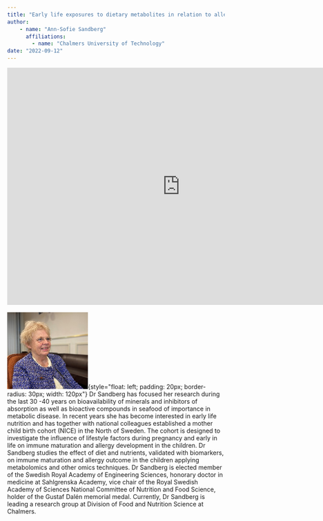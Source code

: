 ```yaml
---
title: "Early life exposures to dietary metabolites in relation to allergy development at 12 months of age"
author: 
    - name: "Ann-Sofie Sandberg"
      affiliations: 
        - name: "Chalmers University of Technology"
date: "2022-09-12"
---
```


<iframe src="https://app.box.com/embed/s/yps713rwzk16lt4c6u45u65jczmoehqm?sortColumn=date&view=list" width="800" height="550" frameborder="0" allowfullscreen webkitallowfullscreen msallowfullscreen></iframe>

![](/images/speakers/ann-sofie-sandberg.png){style="float: left; padding: 20px; border-radius: 30px; width: 120px"} Dr Sandberg has focused her research during the last 30 -40 years on bioavailability of minerals and inhibitors of absorption as well as bioactive compounds in seafood of importance in metabolic disease. In recent years she has become interested in early life nutrition and has together with national colleagues established a mother child birth cohort (NICE) in the North of Sweden. The cohort is designed to investigate the influence of lifestyle factors during pregnancy and early in life on immune maturation and allergy development in the children. Dr Sandberg studies the effect of diet and nutrients, validated with biomarkers, on immune maturation and allergy outcome in the children applying metabolomics and other omics techniques. Dr Sandberg is elected member of the Swedish Royal Academy of Engineering Sciences, honorary doctor in medicine at Sahlgrenska Academy, vice chair of the Royal Swedish Academy of Sciences National Committee of Nutrition and Food Science, holder of the Gustaf Dalén memorial medal. Currently, Dr Sandberg is leading a research group at Division of Food and Nutrition Science at Chalmers.
